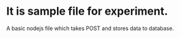 # It is sample file for experiment.
A basic nodejs file which takes POST and stores data to database.
